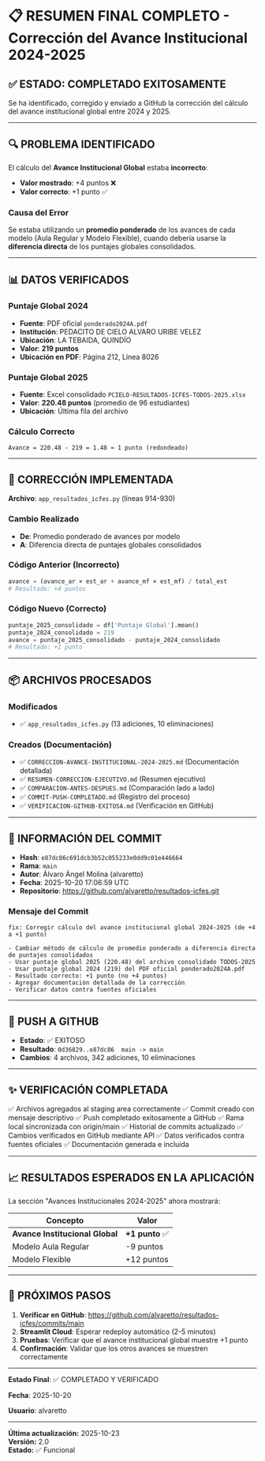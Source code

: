 # 📋 RESUMEN FINAL COMPLETO - Corrección del Avance Institucional 2024-2025

## ✅ ESTADO: COMPLETADO EXITOSAMENTE

Se ha identificado, corregido y enviado a GitHub la corrección del cálculo del avance institucional global entre 2024 y 2025.

---

## 🔍 PROBLEMA IDENTIFICADO

El cálculo del **Avance Institucional Global** estaba **incorrecto**:
- **Valor mostrado**: +4 puntos ❌
- **Valor correcto**: +1 punto ✅

### Causa del Error
Se estaba utilizando un **promedio ponderado** de los avances de cada modelo (Aula Regular y Modelo Flexible), cuando debería usarse la **diferencia directa** de los puntajes globales consolidados.

---

## 📊 DATOS VERIFICADOS

### Puntaje Global 2024
- **Fuente**: PDF oficial `ponderado2024A.pdf`
- **Institución**: PEDACITO DE CIELO ALVARO URIBE VELEZ
- **Ubicación**: LA TEBAIDA, QUINDÍO
- **Valor**: **219 puntos**
- **Ubicación en PDF**: Página 212, Línea 8026

### Puntaje Global 2025
- **Fuente**: Excel consolidado `PCIELO-RESULTADOS-ICFES-TODOS-2025.xlsx`
- **Valor**: **220.48 puntos** (promedio de 96 estudiantes)
- **Ubicación**: Última fila del archivo

### Cálculo Correcto
```
Avance = 220.48 - 219 = 1.48 ≈ 1 punto (redondeado)
```

---

## 🔧 CORRECCIÓN IMPLEMENTADA

**Archivo**: `app_resultados_icfes.py` (líneas 914-930)

### Cambio Realizado
- **De**: Promedio ponderado de avances por modelo
- **A**: Diferencia directa de puntajes globales consolidados

### Código Anterior (Incorrecto)
```python
avance = (avance_ar × est_ar + avance_mf × est_mf) / total_est
# Resultado: +4 puntos
```

### Código Nuevo (Correcto)
```python
puntaje_2025_consolidado = df['Puntaje Global'].mean()
puntaje_2024_consolidado = 219
avance = puntaje_2025_consolidado - puntaje_2024_consolidado
# Resultado: +1 punto
```

---

## 📦 ARCHIVOS PROCESADOS

### Modificados
- ✅ `app_resultados_icfes.py` (13 adiciones, 10 eliminaciones)

### Creados (Documentación)
- ✅ `CORRECCION-AVANCE-INSTITUCIONAL-2024-2025.md` (Documentación detallada)
- ✅ `RESUMEN-CORRECCION-EJECUTIVO.md` (Resumen ejecutivo)
- ✅ `COMPARACION-ANTES-DESPUES.md` (Comparación lado a lado)
- ✅ `COMMIT-PUSH-COMPLETADO.md` (Registro del proceso)
- ✅ `VERIFICACION-GITHUB-EXITOSA.md` (Verificación en GitHub)

---

## 🔗 INFORMACIÓN DEL COMMIT

- **Hash**: `e87dc86c691dcb3b52c055233e0dd9c01e446664`
- **Rama**: `main`
- **Autor**: Álvaro Ángel Molina (alvaretto)
- **Fecha**: 2025-10-20 17:06:59 UTC
- **Repositorio**: https://github.com/alvaretto/resultados-icfes.git

### Mensaje del Commit
```
fix: Corregir cálculo del avance institucional global 2024-2025 (de +4 a +1 punto)

- Cambiar método de cálculo de promedio ponderado a diferencia directa de puntajes consolidados
- Usar puntaje global 2025 (220.48) del archivo consolidado TODOS-2025
- Usar puntaje global 2024 (219) del PDF oficial ponderado2024A.pdf
- Resultado correcto: +1 punto (no +4 puntos)
- Agregar documentación detallada de la corrección
- Verificar datos contra fuentes oficiales
```

---

## 🚀 PUSH A GITHUB

- **Estado**: ✅ EXITOSO
- **Resultado**: `0d36829..e87dc86  main -> main`
- **Cambios**: 4 archivos, 342 adiciones, 10 eliminaciones

---

## ✨ VERIFICACIÓN COMPLETADA

✅ Archivos agregados al staging area correctamente
✅ Commit creado con mensaje descriptivo
✅ Push completado exitosamente a GitHub
✅ Rama local sincronizada con origin/main
✅ Historial de commits actualizado
✅ Cambios verificados en GitHub mediante API
✅ Datos verificados contra fuentes oficiales
✅ Documentación generada e incluida

---

## 📈 RESULTADOS ESPERADOS EN LA APLICACIÓN

La sección "Avances Institucionales 2024-2025" ahora mostrará:

| Concepto | Valor |
|----------|-------|
| **Avance Institucional Global** | **+1 punto** ✅ |
| Modelo Aula Regular | -9 puntos |
| Modelo Flexible | +12 puntos |

---

## 🎯 PRÓXIMOS PASOS

1. **Verificar en GitHub**: https://github.com/alvaretto/resultados-icfes/commits/main
2. **Streamlit Cloud**: Esperar redeploy automático (2-5 minutos)
3. **Pruebas**: Verificar que el avance institucional global muestre +1 punto
4. **Confirmación**: Validar que los otros avances se muestren correctamente

---

**Estado Final**: ✅ COMPLETADO Y VERIFICADO

**Fecha**: 2025-10-20

**Usuario**: alvaretto


---

**Última actualización:** 2025-10-23  
**Versión:** 2.0  
**Estado:** ✅ Funcional
